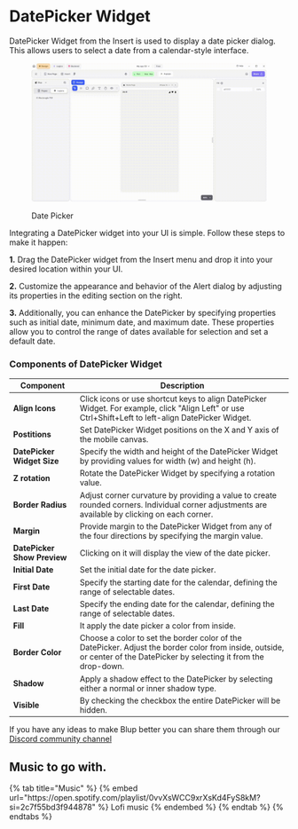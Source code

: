 # DatePicker Widget

DatePicker Widget from the Insert is used to display a date picker dialog. This allows users to select a date from a calendar-style interface. 

<figure><img src="../../../.gitbook/assets/date-picker.gif" alt="Date Picker"><figcaption><p>Date Picker</p></figcaption></figure>

Integrating a DatePicker widget into your UI is simple. Follow these steps to make it happen:

**1.** Drag the DatePicker widget from the Insert menu and drop it into your desired location within your UI.

**2.** Customize the appearance and behavior of the Alert dialog by adjusting its properties in the editing section on the right.

**3.** Additionally, you can enhance the DatePicker by specifying properties such as initial date, minimum date, and maximum date. These properties allow you to control the range of dates available for selection and set a default date.

### Components of DatePicker Widget

<table>
  <thead>
    <tr>
      <th>Component</th>
      <th>Description</th>
    </tr>
  </thead>
  <tbody>
    <tr>
      <td><strong>Align Icons</strong></td>
      <td>Click icons or use shortcut keys to align DatePicker Widget. For example, click "Align Left" or use Ctrl+Shift+Left to left-align DatePicker Widget.</td>
    </tr>
    <tr>
      <td><strong>Postitions</strong></td>
      <td>Set DatePicker Widget positions on the X and Y axis of the mobile canvas.</td>
    </tr> 
    <tr>
      <td><strong>DatePicker Widget Size</strong></td>
      <td>Specify the width and height of the DatePicker Widget by providing values for width (w) and height (h).</td>
    </tr> 
    <tr>
      <td><strong>Z rotation</strong></td>
      <td>Rotate the DatePicker Widget by specifying a rotation value.</td>
    </tr>
     <tr>
      <td><strong>Border Radius</strong></td>
      <td>Adjust corner curvature by providing a value to create rounded corners. Individual corner adjustments are available by clicking on each corner.</td>
    </tr>
    <tr>
      <td><strong>Margin</strong></td>
      <td>Provide margin to the DatePicker Widget from any of the four directions by specifying the margin value.</td>
    </tr>
    <tr>
      <td><strong>DatePicker Show Preview</strong></td>
      <td>Clicking on it will display the view of the date picker.</td>
    </tr><tr>
      <td><strong>Initial Date</strong></td>
      <td>Set the initial date for the date picker.</td>
    </tr>
   <tr>
      <td><strong>First Date</strong></td>
      <td>Specify the starting date for the calendar, defining the range of selectable dates.</td>
    </tr>
    <tr>
      <td><strong>Last Date</strong></td>
      <td>Specify the ending date for the calendar, defining the range of selectable dates.</td>
    </tr><tr>
      <td><strong>Fill</strong></td>
      <td>It apply the date picker a color from inside.</td>
    </tr>
   <tr>
      <td><strong>Border Color</strong></td>
      <td>Choose a color to set the border color of the DatePicker. Adjust the border color from inside, outside, or center of the DatePicker by selecting it from the drop-down.</td>
    </tr>
   <tr>
      <td><strong>Shadow</strong></td>
      <td>Apply a shadow effect to the DatePicker by selecting either a normal or inner shadow type.</td>
    </tr>
    <tr>
      <td><strong>Visible</strong></td>
      <td>By checking the checkbox the entire DatePicker will be hidden.</td>
    </tr>
  </tbody>
</table>


If you have any ideas to make Blup better you can share them through our [Discord community channel ](https://discord.com/channels/940632966093234176/965313562425823303)

## Music to go with.
 
<div class="container">
  {% tab title="Music" %}
  {% embed url="https://open.spotify.com/playlist/0vvXsWCC9xrXsKd4FyS8kM?si=2c7f55bd3f944878" %}
  Lofi music
  {% endembed %}
  {% endtab %}
  {% endtabs %}
</div>